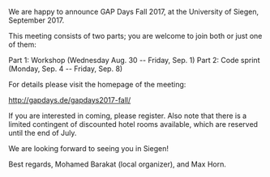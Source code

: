 We are happy to announce GAP Days Fall 2017, at the University of Siegen, September 2017.

This meeting consists of two parts; you are welcome to join both or just one of them:

Part 1: Workshop (Wednesday Aug. 30 -- Friday, Sep. 1)
Part 2: Code sprint (Monday, Sep. 4 -- Friday, Sep. 8)

For details please visit the homepage of the meeting:

 <http://gapdays.de/gapdays2017-fall/>

If you are interested in coming, please register. Also note that there is
a limited contingent of discounted hotel rooms available, which are reserved
until the end of July.

We are looking forward to seeing you in Siegen!

Best regards,
Mohamed Barakat (local organizer), and Max Horn.
